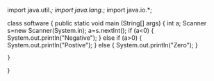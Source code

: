 import java.util.*;
import java.lang.*;
import java.io.*;

class software
{
	public static void main (String[] args) 
	{
		int a;
		Scanner s=new Scanner(System.in);
		a=s.nextInt();
		 if (a<0)
		 {
		 	System.out.println("Negative");
		 }
		 else if (a>0)
		 {	
			System.out.println("Postive");
		 }
		 else 
		{
			System.out.println("Zero");
		}
		 
		 
		 
		
	}
}
